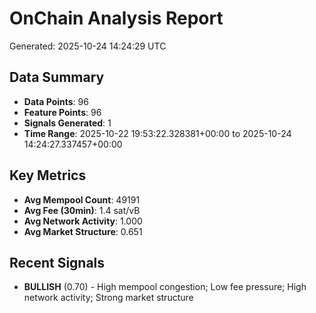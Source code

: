 # OnChain Analysis Report
Generated: 2025-10-24 14:24:29 UTC

## Data Summary
- **Data Points**: 96
- **Feature Points**: 96
- **Signals Generated**: 1
- **Time Range**: 2025-10-22 19:53:22.328381+00:00 to 2025-10-24 14:24:27.337457+00:00

## Key Metrics
- **Avg Mempool Count**: 49191
- **Avg Fee (30min)**: 1.4 sat/vB
- **Avg Network Activity**: 1.000
- **Avg Market Structure**: 0.651

## Recent Signals
- **BULLISH** (0.70) - High mempool congestion; Low fee pressure; High network activity; Strong market structure
